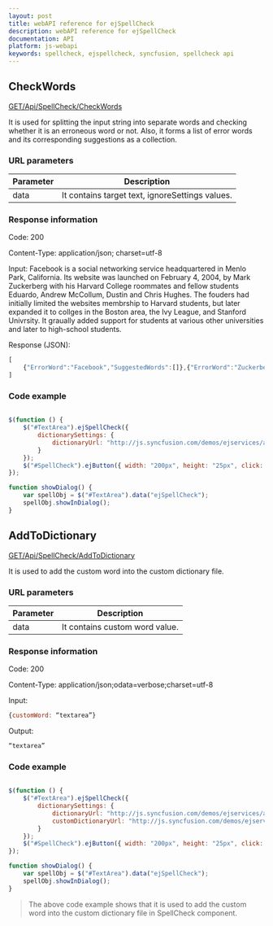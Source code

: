 ```yaml
---
layout: post
title: webAPI reference for ejSpellCheck
description: webAPI reference for ejSpellCheck
documentation: API
platform: js-webapi
keywords: spellcheck, ejspellcheck, syncfusion, spellcheck api
---
```


## CheckWords

[GET/Api/SpellCheck/CheckWords](http://js.syncfusion.com/demos/ejservices/api/SpellCheck/CheckWords)

It is used for splitting the input string into separate words and checking whether it is an erroneous word or not. Also, it forms a list of error words and its corresponding suggestions as a collection.  

### URL parameters

|  Parameter |  Description | 
|---|---|
| data  |It contains target text, ignoreSettings values. | 

### Response information 

Code: 200

Content-Type: application/json; charset=utf-8 

Input:  Facebook is a social networking service headquartered in Menlo Park, California. Its website was launched on February 4, 2004, by Mark Zuckerberg with his Harvard College roommates and fellow students Eduardo, Andrew McCollum, Dustin and Chris Hughes.
The fouders had initially limited the websites membrship to Harvard students, but later expanded it to collges in the Boston area, the Ivy League, and Stanford Univrsity. It graually added support for students at various other universities and later to high-school students.

Response (JSON):   

~~~ javascript
[
	{"ErrorWord":"Facebook","SuggestedWords":[]},{"ErrorWord":"Zuckerberg","SuggestedWords":[]},{"ErrorWord":"fouders","SuggestedWords":["founders","fodders","folders","fosters","fouler","founder","founder\u0027s","fodder","fodder\u0027s","folder","folder\u0027s","fonder","footers","forgers","formers","foundered","founds","focuser","fondues","fondue\u0027s"]},{"ErrorWord":"membrship","SuggestedWords":["membership","memberships","membership\u0027s","members"]},{"ErrorWord":"collges","SuggestedWords":["collages","colleges","collies","collagen","collage\u0027s","collars","collates","colleens","college","college\u0027s","collides","collie","collied","collier","colliers","collie\u0027s","colludes","colognes","collagen\u0027s","collapse","collapses","collects","collier\u0027s","collapsed","collegian","collegians","collegiate"]},{"ErrorWord":"Univrsity","SuggestedWords":["University","University\u0027s","Univariate","Universities","Unvisited"]},{"ErrorWord":"graually","SuggestedWords":["gradually","gravelly","gradual","graduals","granularly"]}
]

~~~ 

### Code example 

~~~ javascript

$(function () {
	$("#TextArea").ejSpellCheck({
		dictionarySettings: {
			dictionaryUrl: "http://js.syncfusion.com/demos/ejservices/api/SpellCheck/CheckWords"
		}
	});
	$("#SpellCheck").ejButton({ width: "200px", height: "25px", click: "showDialog", text: "Spell check using dialog" });
});

function showDialog() {
	var spellObj = $("#TextArea").data("ejSpellCheck");
	spellObj.showInDialog();
}

~~~ 

## AddToDictionary

[GET/Api/SpellCheck/AddToDictionary](http://js.syncfusion.com/demos/ejservices/api/SpellCheck/CheckWords)

It is used to add the custom word into the custom dictionary file.

### URL parameters

|  Parameter |  Description | 
|---|---|
| data  | It contains custom word value.| 

### Response information 

Code: 200

Content-Type: application/json;odata=verbose;charset=utf-8

Input:

~~~ javascript
{customWord: “textarea”}
~~~ 

Output:   

~~~ javascript
“textarea”
~~~ 

### Code example 

~~~ javascript

$(function () {
	$("#TextArea").ejSpellCheck({
		dictionarySettings: {
			dictionaryUrl: "http://js.syncfusion.com/demos/ejservices/api/SpellCheck/CheckWords",
			customDictionaryUrl: "http://js.syncfusion.com/demos/ejservices/api/SpellCheck/AddToDictionary"
		}
	});
	$("#SpellCheck").ejButton({ width: "200px", height: "25px", click: "showDialog", text: "Spell check using dialog" });
});

function showDialog() {
	var spellObj = $("#TextArea").data("ejSpellCheck");
	spellObj.showInDialog();
}

~~~ 

>The above code example shows that it is used to add the custom word into the custom dictionary file in SpellCheck component.